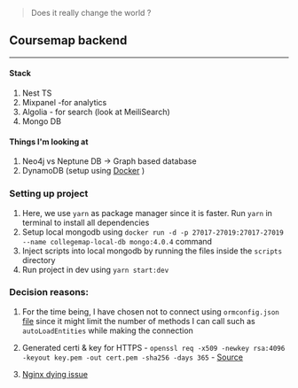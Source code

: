 > Does it really change the world ?

## Coursemap backend
<hr/>

#### Stack

1. Nest TS
3. Mixpanel -for analytics
4. Algolia - for search (look at MeiliSearch)
6. Mongo DB


#### Things I'm looking at
1. Neo4j vs Neptune DB -> Graph based database
3. DynamoDB (setup using [Docker](https://docs.aws.amazon.com/amazondynamodb/latest/developerguide/DynamoDBLocal.DownloadingAndRunning.html#docker) )


### Setting up project 

1. Here, we use `yarn` as package manager since it is faster. Run `yarn` in terminal to install all dependencies
2. Setup local mongodb using `docker run -d -p 27017-27019:27017-27019 --name collegemap-local-db mongo:4.0.4` command
3. Inject scripts into local mongodb by running the files inside the `scripts` directory
4. Run project in dev using `yarn start:dev` 


### Decision reasons:
1. For the time being, I have chosen not to connect using `ormconfig.json` [file](https://docs.nestjs.com/techniques/database) since it might limit the number of methods I can call such as `autoLoadEntities` while making the connection


2. Generated certi & key for HTTPS - `openssl req -x509 -newkey rsa:4096 -keyout key.pem -out cert.pem -sha256 -days 365` - [Source](https://stackoverflow.com/questions/10175812/how-to-generate-a-self-signed-ssl-certificate-using-openssl)


3. [Nginx dying issue](https://stackoverflow.com/questions/35868976/nginx-service-failed-because-the-control-process-exited)